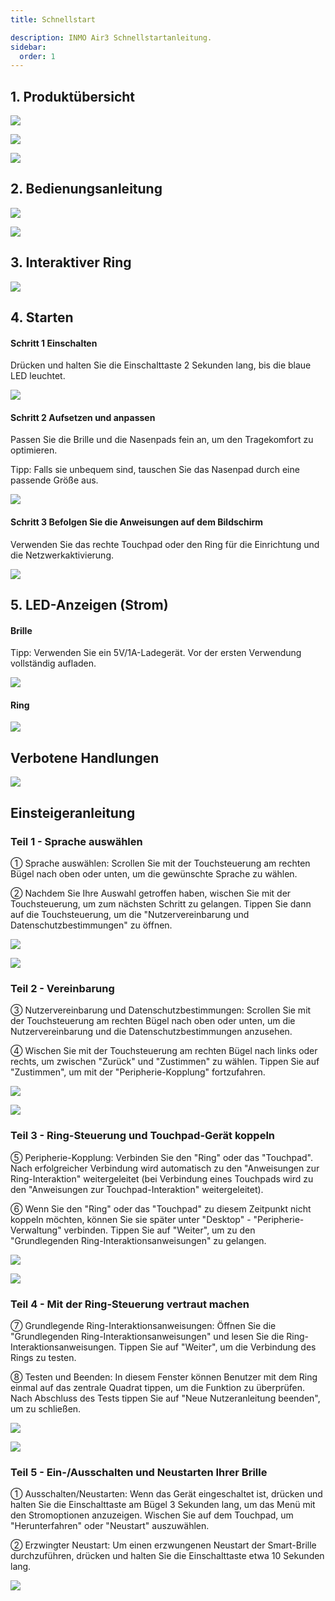 ```yaml
---
title: Schnellstart

description: INMO Air3 Schnellstartanleitung.
sidebar:
  order: 1
---
```


## 1. Produktübersicht

![](public/images/air3/de/quick-start-1.jpg)

![](public/images/air3/de/quick-start-2.jpg)

![](public/images/air3/de/quick-start-3.png)

## 2. Bedienungsanleitung

![](public/images/air3/de/quick-start-4.png)

![](public/images/air3/de/quick-start-5.png)

## 3. Interaktiver Ring  

![](public/images/air3/de/quick-start-6.png)

## 4. Starten

#### Schritt 1 Einschalten

Drücken und halten Sie die Einschalttaste 2 Sekunden lang, bis die blaue LED leuchtet. 

![](public/images/air3/de/quick-start-7.png)

#### Schritt 2 Aufsetzen und anpassen

Passen Sie die Brille und die Nasenpads fein an, um den Tragekomfort zu optimieren.  
  
Tipp: Falls sie unbequem sind, tauschen Sie das Nasenpad durch eine passende Größe aus.

![](public/images/air3/de/quick-start-8.png)

#### Schritt 3 Befolgen Sie die Anweisungen auf dem Bildschirm

Verwenden Sie das rechte Touchpad oder den Ring für die Einrichtung und die Netzwerkaktivierung.  

![](public/images/air3/de/quick-start-9.png)

## 5. LED-Anzeigen (Strom)  

#### Brille  

Tipp: Verwenden Sie ein 5V/1A-Ladegerät. Vor der ersten Verwendung vollständig aufladen.

![](public/images/air3/de/quick-start-10.png)

#### Ring

![](public/images/air3/de/quick-start-11.png)

## Verbotene Handlungen

![](public/images/air3/de/quick-start-12.png)

## Einsteigeranleitung

### Teil 1 - Sprache auswählen

① Sprache auswählen: Scrollen Sie mit der Touchsteuerung am rechten Bügel nach oben oder unten, um die gewünschte Sprache zu wählen.  
  
② Nachdem Sie Ihre Auswahl getroffen haben, wischen Sie mit der Touchsteuerung, um zum nächsten Schritt zu gelangen. Tippen Sie dann auf die Touchsteuerung, um die "Nutzervereinbarung und Datenschutzbestimmungen" zu öffnen.  

![](public/images/air3/de/quick-start-13.png)

![](public/images/air3/de/quick-start-14.jpg)

### Teil 2 - Vereinbarung 

③ Nutzervereinbarung und Datenschutzbestimmungen: Scrollen Sie mit der Touchsteuerung am rechten Bügel nach oben oder unten, um die Nutzervereinbarung und die Datenschutzbestimmungen anzusehen.  
  
④ Wischen Sie mit der Touchsteuerung am rechten Bügel nach links oder rechts, um zwischen "Zurück" und "Zustimmen" zu wählen. Tippen Sie auf "Zustimmen", um mit der "Peripherie-Kopplung" fortzufahren.  

![](public/images/air3/de/quick-start-15.png)

![](public/images/air3/de/quick-start-16.jpg)

### Teil 3 - Ring-Steuerung und Touchpad-Gerät koppeln

⑤ Peripherie-Kopplung: Verbinden Sie den "Ring" oder das "Touchpad". Nach erfolgreicher Verbindung wird automatisch zu den "Anweisungen zur Ring-Interaktion" weitergeleitet (bei Verbindung eines Touchpads wird zu den "Anweisungen zur Touchpad-Interaktion" weitergeleitet).  
  
⑥ Wenn Sie den "Ring" oder das "Touchpad" zu diesem Zeitpunkt nicht koppeln möchten, können Sie sie später unter "Desktop" - "Peripherie-Verwaltung" verbinden. Tippen Sie auf "Weiter", um zu den "Grundlegenden Ring-Interaktionsanweisungen" zu gelangen.  

![](public/images/air3/de/quick-start-17.png)

![](public/images/air3/de/quick-start-18.png)

### Teil 4 - Mit der Ring-Steuerung vertraut machen

⑦ Grundlegende Ring-Interaktionsanweisungen: Öffnen Sie die "Grundlegenden Ring-Interaktionsanweisungen" und lesen Sie die Ring-Interaktionsanweisungen. Tippen Sie auf "Weiter", um die Verbindung des Rings zu testen.   
  
⑧ Testen und Beenden: In diesem Fenster können Benutzer mit dem Ring einmal auf das zentrale Quadrat tippen, um die Funktion zu überprüfen. Nach Abschluss des Tests tippen Sie auf "Neue Nutzeranleitung beenden", um zu schließen.  

![](public/images/air3/de/quick-start-19.png)

![](public/images/air3/de/quick-start-20.png)

### Teil 5 - Ein-/Ausschalten und Neustarten Ihrer Brille

① Ausschalten/Neustarten: Wenn das Gerät eingeschaltet ist, drücken und halten Sie die Einschalttaste am Bügel 3 Sekunden lang, um das Menü mit den Stromoptionen anzuzeigen. Wischen Sie auf dem Touchpad, um "Herunterfahren" oder "Neustart" auszuwählen.  
  
② Erzwingter Neustart: Um einen erzwungenen Neustart der Smart-Brille durchzuführen, drücken und halten Sie die Einschalttaste etwa 10 Sekunden lang.  

![](public/images/air3/de/quick-start-21.png)
